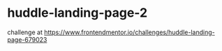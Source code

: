 # huddle-landing-page-2
challenge at https://www.frontendmentor.io/challenges/huddle-landing-page-679023
